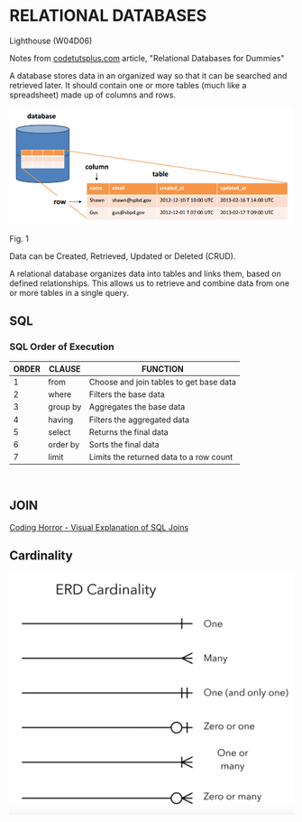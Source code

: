 # RELATIONAL DATABASES

Lighthouse (W04D06)

Notes from [codetutsplus.com](https://code.tutsplus.com/tutorials/relational-databases-for-dummies--net-30244) article, "Relational Databases for Dummies"

A database stores data in an organized way so that it can be searched and retrieved later. It should contain one or more tables (much like a spreadsheet) made up of columns and rows.

![Fig 1](../docs/relational-databases-for-dummies-fig1.png)

Fig. 1

Data can be Created, Retrieved, Updated or Deleted (CRUD).

A relational database organizes data into tables and links them, based on defined relationships. This allows us to retrieve and combine data from one or more tables in a single query.

## SQL

### SQL Order of Execution

| ORDER  | CLAUSE    | FUNCTION                                |
| ------ | --------- | --------------------------------------- |
| 1      | from      | Choose and join tables to get base data |
| 2      | where     | Filters the base data                   |
| 3      | group by  | Aggregates the base data                |
| 4      | having    | Filters the aggregated data             |
| 5      | select    | Returns the final data                  |
| 6      | order by  | Sorts the final data                    |
| 7      | limit     | Limits the returned data to a row count |

</br>

## JOIN

[Coding Horror - Visual Explanation of SQL Joins](https://blog.codinghorror.com/a-visual-explanation-of-sql-joins/)

## Cardinality

![Cardinality](../docs/CardinalityGuide.png)